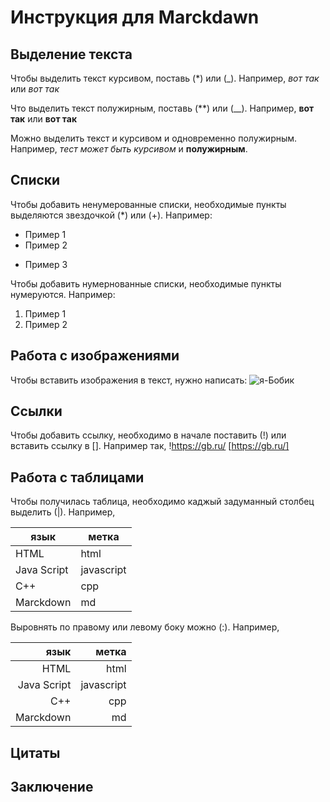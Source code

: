 # Инструкция для Marckdawn

## Выделение текста

Чтобы выделить текст курсивом, поставь (*) или (_). Например, *вот так* или _вот так_

Что выделить текст полужирным, поставь (**) или (__). Например, **вот так** или __вот так__

Можно выделить текст  и курсивом и одновременно полужирным. Например, _тест может быть курсивом_ и **полужирным**.
## Списки

Чтобы добавить ненумерованные списки, необходимые пункты выделяются звездочкой (*) или (+). Например:
* Пример 1
* Пример 2
+ Пример 3

Чтобы добавить нумернованные списки, необходимые пункты нумеруются. Например:

1. Пример 1
2. Пример 2

## Работа с изображениями

Чтобы вставить изображения в текст, нужно написать:
![я-Бобик](%D0%91%D0%BE%D0%B1%D0%B8%D0%BA.jpg)

## Ссылки

Чтобы добавить ссылку, необходимо в начале поставить (!) или вставить ссылку в []. Например так,
!https://gb.ru/
[https://gb.ru/]

## Работа с таблицами

Чтобы получилась таблица, необходимо каджый задуманный столбец выделить (|). Например,

| язык | метка
|---|---|
|HTML|html
|Java Script|javascript
|C++|cpp
|Marckdown|md

Выровнять по правому или левому боку можно (:). Например,

| язык | метка
|---:|---:|
|HTML|html
|Java Script|javascript
|C++|cpp
|Marckdown|md


## Цитаты

## Заключение